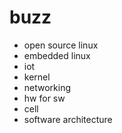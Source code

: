 # buzz

* open source linux
* embedded linux
* iot
* kernel
* networking
* hw for sw
* cell
* software architecture 
